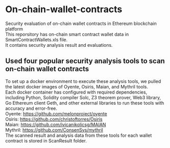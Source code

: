 # On-chain-wallet-contracts
Security evaluation of on-chain wallet contracts in Ethereum blockchain platform  
This reporsitory has on-chain smart contract wallet data in SmartContractWallets.xls file.  
It contains security analysis result and evaluations.  
## Used four popular security analysis tools to scan on-chain wallet contracts
To set up a docker environment to execute these analysis tools, we pulled the latest docker images of Oyente, Osiris, Maian, and Mythril tools.  
Each docker container has configured with required dependencies, including Python, Solidity compiler Solc, Z3 theorem prover, Web3 library, Go Ethereum client Geth, and other external libraries to run these tools with accuracy and error-free.  
Oyente: https://github.com/melonproject/oyente  
Osiris: https://github.com/christoftorres/Osiris  
Maian: https://github.com/ivicanikolicsg/MAIAN  
Mythril: https://github.com/ConsenSys/mythril    
The scanned result and analysis data from these tools for each wallet contract is stored in ScanResult folder.
